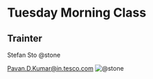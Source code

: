 # Tuesday Morning Class
## Trainter

Stefan Sto @stone

Pavan.D.Kumar@in.tesco.com
![@stone](https://github.com/stoe.png)
